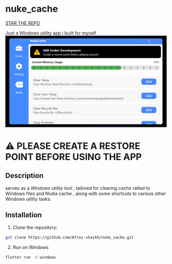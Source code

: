 # nuke_cache

<!-- Place this tag where you want the button to render. -->
<a class="github-button" href="https://github.com/afroz-shaikh/nukecache" data-color-scheme="no-preference: dark; light: dark; dark: dark_dimmed;" data-icon="octicon-star" data-size="large" aria-label="Star afroz-shaikh/nukecache on GitHub"> STAR THE REPO </a>


Just a Windows utility app i built for myself
 <img src="https://github.com/Afroz-Shaikh/NukeCache/blob/main/assets/thumbnail/thumbnail.png" alt="s1" width="800">
# ⚠️ PLEASE CREATE A RESTORE POINT BEFORE USING THE APP

## Description

serves as a *Windows utility tool* , tailored for  clearing cache ralted to Windows files and Nvdia cache , along with some shortcuts to  various other Windows utility tasks.




## Installation

1. Clone the repository:

```bash
git clone https://github.com/Afroz-shaikh/nuke_cache.git
```

2. Run on Windows 

``` bash
flutter run -d windows
```
